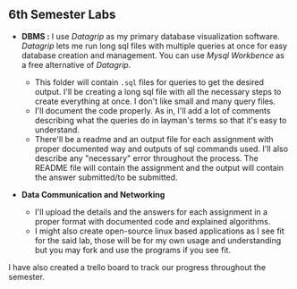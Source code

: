 ## 6th Semester Labs

- **DBMS :** I use *Datagrip* as my primary database visualization software. *Datagrip* lets me run long sql files with multiple queries at once for easy database creation and management. You can use *Mysql Workbence* as a free alternative of *Datagrip*.
	* This folder will contain `.sql` files for queries to get the desired output. I'll be creating a long sql file with all the necessary steps to create everything at once. I don't like small and many query files.
	* I'll document the code properly. As in, I'll add a lot of comments describing what the queries do in layman's terms so that it's easy to understand.
	* There'll be a readme and an output file for each assignment with proper documented way and outputs of sql commands used. I'll also describe any "necessary" error throughout the process. The README file will contain the assignment and the output will contain the answer submitted/to be submitted.

- **Data Communication and Networking**
	* I'll upload the details and the answers for each assignment in a proper format with documented code and explained algorithms.
	* I might also create open-source linux based applications as I see fit for the said lab, those will be for my own usage and understanding but you may fork and use the programs if you see fit. 

I have also created a trello board to track our progress throughout the semester.
